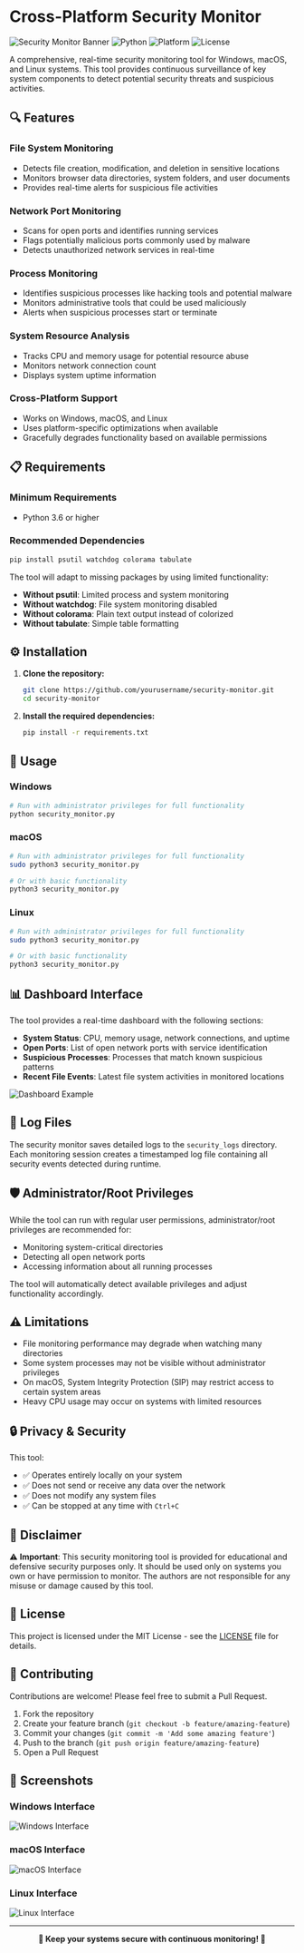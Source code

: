 # Cross-Platform Security Monitor

![Security Monitor Banner](https://img.shields.io/badge/Security-Monitor-red?style=for-the-badge&logo=shield&logoColor=white)
![Python](https://img.shields.io/badge/Python-3.6+-blue?style=for-the-badge&logo=python&logoColor=white)
![Platform](https://img.shields.io/badge/Platform-Windows%20%7C%20macOS%20%7C%20Linux-lightgrey?style=for-the-badge)
![License](https://img.shields.io/badge/License-MIT-green?style=for-the-badge)

A comprehensive, real-time security monitoring tool for Windows, macOS, and Linux systems. This tool provides continuous surveillance of key system components to detect potential security threats and suspicious activities.

## 🔍 Features

### File System Monitoring
- Detects file creation, modification, and deletion in sensitive locations
- Monitors browser data directories, system folders, and user documents
- Provides real-time alerts for suspicious file activities

### Network Port Monitoring
- Scans for open ports and identifies running services
- Flags potentially malicious ports commonly used by malware
- Detects unauthorized network services in real-time

### Process Monitoring
- Identifies suspicious processes like hacking tools and potential malware
- Monitors administrative tools that could be used maliciously
- Alerts when suspicious processes start or terminate

### System Resource Analysis
- Tracks CPU and memory usage for potential resource abuse
- Monitors network connection count
- Displays system uptime information

### Cross-Platform Support
- Works on Windows, macOS, and Linux
- Uses platform-specific optimizations when available
- Gracefully degrades functionality based on available permissions

## 📋 Requirements

### Minimum Requirements
- Python 3.6 or higher

### Recommended Dependencies
```bash
pip install psutil watchdog colorama tabulate
```

The tool will adapt to missing packages by using limited functionality:
- **Without psutil**: Limited process and system monitoring
- **Without watchdog**: File system monitoring disabled
- **Without colorama**: Plain text output instead of colorized
- **Without tabulate**: Simple table formatting

## ⚙️ Installation

1. **Clone the repository:**
   ```bash
   git clone https://github.com/yourusername/security-monitor.git
   cd security-monitor
   ```

2. **Install the required dependencies:**
   ```bash
   pip install -r requirements.txt
   ```

## 🚀 Usage

### Windows
```bash
# Run with administrator privileges for full functionality
python security_monitor.py
```

### macOS
```bash
# Run with administrator privileges for full functionality
sudo python3 security_monitor.py

# Or with basic functionality
python3 security_monitor.py
```

### Linux
```bash
# Run with administrator privileges for full functionality
sudo python3 security_monitor.py

# Or with basic functionality
python3 security_monitor.py
```

## 📊 Dashboard Interface

The tool provides a real-time dashboard with the following sections:

- **System Status**: CPU, memory usage, network connections, and uptime
- **Open Ports**: List of open network ports with service identification
- **Suspicious Processes**: Processes that match known suspicious patterns
- **Recent File Events**: Latest file system activities in monitored locations

![Dashboard Example](https://via.placeholder.com/800x600/1a1a1a/00ff00?text=Real-Time+Security+Dashboard)

## 📝 Log Files

The security monitor saves detailed logs to the `security_logs` directory. Each monitoring session creates a timestamped log file containing all security events detected during runtime.

## 🛡️ Administrator/Root Privileges

While the tool can run with regular user permissions, administrator/root privileges are recommended for:

- Monitoring system-critical directories
- Detecting all open network ports
- Accessing information about all running processes

The tool will automatically detect available privileges and adjust functionality accordingly.

## ⚠️ Limitations

- File monitoring performance may degrade when watching many directories
- Some system processes may not be visible without administrator privileges
- On macOS, System Integrity Protection (SIP) may restrict access to certain system areas
- Heavy CPU usage may occur on systems with limited resources

## 🔒 Privacy & Security

This tool:
- ✅ Operates entirely locally on your system
- ✅ Does not send or receive any data over the network
- ✅ Does not modify any system files
- ✅ Can be stopped at any time with `Ctrl+C`

## 📜 Disclaimer

⚠️ **Important**: This security monitoring tool is provided for educational and defensive security purposes only. It should be used only on systems you own or have permission to monitor. The authors are not responsible for any misuse or damage caused by this tool.

## 📄 License

This project is licensed under the MIT License - see the [LICENSE](LICENSE) file for details.

## 🤝 Contributing

Contributions are welcome! Please feel free to submit a Pull Request.

1. Fork the repository
2. Create your feature branch (`git checkout -b feature/amazing-feature`)
3. Commit your changes (`git commit -m 'Add some amazing feature'`)
4. Push to the branch (`git push origin feature/amazing-feature`)
5. Open a Pull Request

## 📸 Screenshots

### Windows Interface
![Windows Interface](https://via.placeholder.com/800x600/0078d4/ffffff?text=Windows+Interface)

### macOS Interface
![macOS Interface](https://via.placeholder.com/800x600/000000/ffffff?text=macOS+Interface)

### Linux Interface
![Linux Interface](https://via.placeholder.com/800x600/ff6900/ffffff?text=Linux+Interface)

---

<div align="center">
  <strong>🔐 Keep your systems secure with continuous monitoring! 🔐</strong>
</div>

